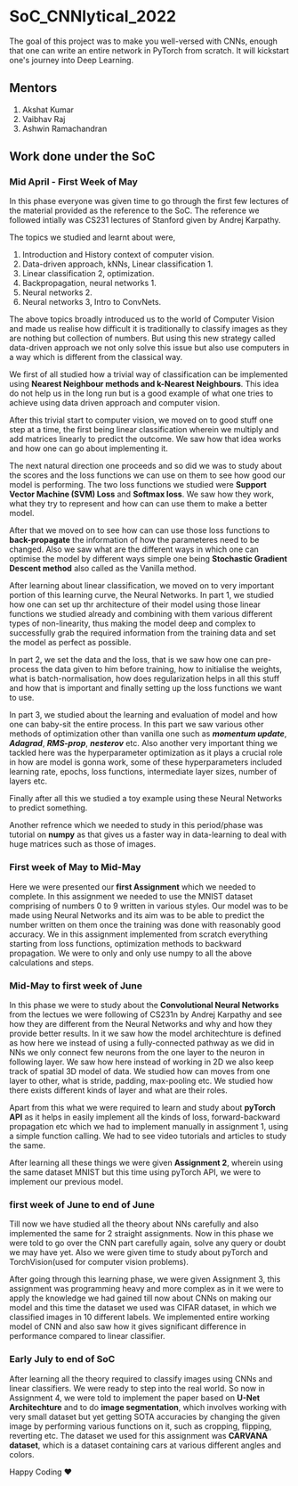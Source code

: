 # SoC_CNNlytical_2022
The goal of this project was to make you well-versed with CNNs, enough that one can write an entire network in PyTorch from scratch. It will kickstart one's journey into Deep Learning.

## Mentors
1. Akshat Kumar
2. Vaibhav Raj
3. Ashwin Ramachandran

## Work done under the SoC
### Mid April - First Week of May
In this phase everyone was given time to go through the first few lectures of the material provided as the reference to the SoC. The reference we followed intially was CS231 lectures of Stanford given by Andrej Karpathy.

The topics we studied and learnt about were,
1. Introduction and History context of computer vision.
2. Data-driven approach, kNNs, Linear classification 1.
3. Linear classification 2, optimization.
4. Backpropagation, neural networks 1.
5. Neural networks 2.
6. Neural networks 3, Intro to ConvNets.

The above topics broadly introduced us to the world of Computer Vision and made us realise how difficult it is traditionally to classify images as they are nothing but collection of numbers. But using this new strategy called data-driven approach we not only solve this issue but also use computers in a way which is different from the classical way.

We first of all studied how a trivial way of classification can be implemented using **Nearest Neighbour methods and k-Nearest Neighbours**. This idea do not help us in the long run but is a good example of what one tries to achieve using data driven approach and computer vision.

After this trivial start to computer vision, we moved on to good stuff one step at a time, the first being linear classification wherein we multiply and add matrices linearly to predict the outcome. We saw how that idea works and how one can go about implementing it.

The next natural direction one proceeds and so did we was to study about the scores and the loss functions we can use on them to see how good our model is performing. The two loss functions we studied were **Support Vector Machine (SVM) Loss** and **Softmax loss**. We saw how they work, what they try to represent and how can can use them to make a better model.

After that we moved on to see how can can use those loss functions to **back-propagate** the information of how the parameteres need to be changed. Also we saw what are the different ways in which one can optimise the model by different ways simple one being **Stochastic Gradient Descent method** also called as the Vanilla method.

After learning about linear classification, we moved on to very important portion of this learning curve, the Neural Networks.
In part 1, we studied how one can set up thr architecture of their model using those linear functions we studied already and combining with them various different types of non-linearity, thus making the model deep and complex to successfully grab the required information from the training data and set the model as perfect as possible.

In part 2, we set the data and the loss, that is we saw how one can pre-process the data given to him before training, how to initialise the weights, what is batch-normalisation, how does regularization helps in all this stuff and how that is important and finally setting up the loss functions we want to use.

In part 3, we studied about the learning and evaluation of model and how one can baby-sit the entire process. In this part we saw various other methods of optimization other than vanilla one such as ***momentum update***, ***Adagrad***, ***RMS-prop***, ***nesterov*** etc. Also another very important thing we tackled here was the hyperparameter optimization as it plays a crucial role in how are model is gonna work, some of these hyperparameters included learning rate, epochs, loss functions, intermediate layer sizes, number of layers etc.

Finally after all this we studied a toy example using these Neural Networks to predict something.

Another refrence which we needed to study in this period/phase was tutorial on **numpy** as that gives us a faster way in data-learning to deal with huge matrices such as those of images.

### First week of May to Mid-May
Here we were presented our **first Assignment** which we needed to complete. In this assignment we needed to use the MNIST dataset comprising of numbers 0 to 9 written in various styles. Our model was to be made using Neural Networks and its aim was to be able to predict the number written on them once the training was done with reasonably good accuracy.
We in this assignment implemented from scratch everything starting from loss functions, optimization methods to backward propagation. We were to only and only use numpy to all the above calculations and steps.

### Mid-May to first week of June
In this phase we were to study about the **Convolutional Neural Networks** from the lectues we were following of CS231n by Andrej Karpathy and see how they are different from the Neural Networks and why and how they provide better results.
In it we saw how the model architechture is defined as how here we instead of using a fully-connected pathway as we did in NNs we only connect few neurons from the one layer to the neuron in following layer. We saw how here instead of working in 2D we also keep track of spatial 3D model of data.
We studied how can moves from one layer to other, what is stride, padding, max-pooling etc. We studied how there exists different kinds of layer and what are their roles.

Apart from this what we were required to learn and study about **pyTorch API** as it helps in easily implement all the kinds of loss, forward-backward propagation etc which we had to implement manually in assignment 1, using a simple function calling.
We had to see video tutorials and articles to study the same.

After learning all these things we were given **Assignment 2**, wherein using the same dataset MNIST but this time using pyTorch API, we were to implement our previous model. 

### first week of June to end of June
Till now we have studied all the theory about NNs carefully and also implemented the same for 2 straight assignments. Now in this phase we were told to go over the CNN part carefully again, solve any query or doubt we may have yet. 
Also we were given time to study about pyTorch and TorchVision(used for computer vision problems). 

After going through this learning phase, we were given Assignment 3, this assignment was programming heavy and more complex as in it we were to apply the knowledge we had gained till now about CNNs on making our model and this time the dataset we used was CIFAR dataset, in which we classified images in 10 different labels.
We implemented entire working model of CNN and also saw how it gives significant difference in performance compared to linear classifier.

### Early July to end of SoC
After learning all the theory required to classify images using CNNs and linear classifiers. We were ready to step into the real world. So now in Assignment 4, we were told to implement the paper based on **U-Net Architechture** and to do **image segmentation**, which involves working with very small dataset but yet getting SOTA accuracies by changing the given image by performing various functions on it, such as cropping, flipping, reverting etc. 
The dataset we used for this assignment was **CARVANA dataset**, which is a dataset containing cars at various different angles and colors.

Happy Coding ♥️
